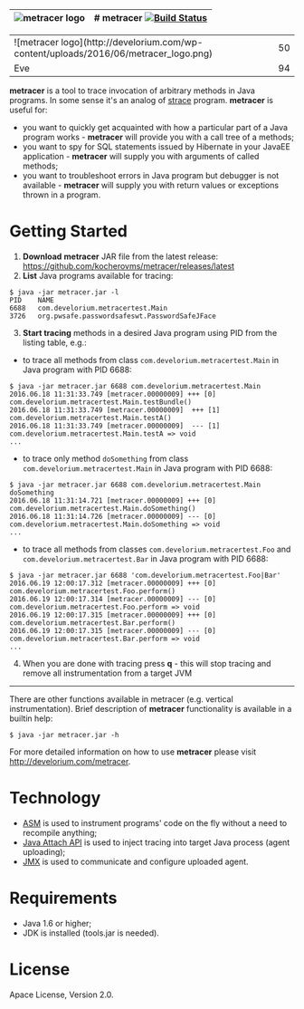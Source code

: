 ![metracer logo](http://develorium.com/wp-content/uploads/2016/06/metracer_logo.png) | # metracer [![Build Status](https://travis-ci.org/kocherovms/metracer.svg?branch=master)](https://travis-ci.org/kocherovms/metracer)
------------ | -------------

<table style="width:100%">
  <tr>
    <td>![metracer logo](http://develorium.com/wp-content/uploads/2016/06/metracer_logo.png)</td>
    <td>50</td>
  </tr>
  <tr>
    <td>Eve</td>
    <td>94</td>
  </tr>
</table>

**metracer** is a tool to trace invocation of arbitrary methods in Java programs. In some sense it's an analog of [strace] program. **metracer** is useful for:
- you want to quickly get acquainted with how a particular part of a Java program works - **metracer** will provide you with a call tree of a methods;
- you want to spy for SQL statements issued by Hibernate in your JavaEE application - **metracer** will supply you with arguments of called methods;
- you want to troubleshoot errors in Java program but debugger is not available - **metracer** will supply you with return values or exceptions thrown in a program.

# Getting Started

1) **Download** **metracer** JAR file from the latest release: https://github.com/kocherovms/metracer/releases/latest  
2) **List** Java programs available for tracing:
``` console
$ java -jar metracer.jar -l
PID	   NAME
6688   com.develorium.metracertest.Main
3726   org.pwsafe.passwordsafeswt.PasswordSafeJFace
```
3) **Start tracing** methods in a desired Java program using PID from the listing table, e.g.:
- to trace all methods from class `com.develorium.metracertest.Main` in Java program with PID 6688:
``` console
$ java -jar metracer.jar 6688 com.develorium.metracertest.Main
2016.06.18 11:31:33.749 [metracer.00000009] +++ [0] com.develorium.metracertest.Main.testBundle()
2016.06.18 11:31:33.749 [metracer.00000009]  +++ [1] com.develorium.metracertest.Main.testA()
2016.06.18 11:31:33.749 [metracer.00000009]  --- [1] com.develorium.metracertest.Main.testA => void
...
```
- to trace only method `doSomething` from class `com.develorium.metracertest.Main` in Java program with PID 6688:
``` console
$ java -jar metracer.jar 6688 com.develorium.metracertest.Main doSomething
2016.06.18 11:31:14.721 [metracer.00000009] +++ [0] com.develorium.metracertest.Main.doSomething()
2016.06.18 11:31:14.726 [metracer.00000009] --- [0] com.develorium.metracertest.Main.doSomething => void
...
```

- to trace all methods from classes `com.develorium.metracertest.Foo` and `com.develorium.metracertest.Bar` in Java program with PID 6688:
``` console
$ java -jar metracer.jar 6688 'com.develorium.metracertest.Foo|Bar'
2016.06.19 12:00:17.312 [metracer.00000009] +++ [0] com.develorium.metracertest.Foo.perform()
2016.06.19 12:00:17.314 [metracer.00000009] --- [0] com.develorium.metracertest.Foo.perform => void
2016.06.19 12:00:17.315 [metracer.00000009] +++ [0] com.develorium.metracertest.Bar.perform()
2016.06.19 12:00:17.315 [metracer.00000009] --- [0] com.develorium.metracertest.Bar.perform => void
...
```

4) When you are done with tracing press **q** - this will stop tracing and remove all instrumentation from a target JVM  

---

There are other functions available in metracer (e.g. vertical instrumentation). Brief description of **metracer** functionality is available in a builtin help:
``` console
$ java -jar metracer.jar -h
```

For more detailed information on how to use **metracer** please visit http://develorium.com/metracer. 


# Technology

- [ASM] is used to instrument programs' code on the fly without a need to recompile anything;
- [Java Attach API] is used to inject tracing into target Java process (agent uploading);
- [JMX] is used to communicate and configure uploaded agent.

# Requirements

- Java 1.6 or higher;
- JDK is installed (tools.jar is needed).

# License

Apace License, Version 2.0.

[strace]: <http://linux.die.net/man/1/strace>
[StackMapFrames]: http://stackoverflow.com/questions/25109942/is-there-a-better-explanation-of-stack-map-frames
[ASM]: <http://asm.ow2.org/>
[Java Attach API]: https://docs.oracle.com/javase/7/docs/jdk/api/attach/spec/com/sun/tools/attach/VirtualMachine.html
[JMX]: http://www.oracle.com/technetwork/articles/java/javamanagement-140525.html
